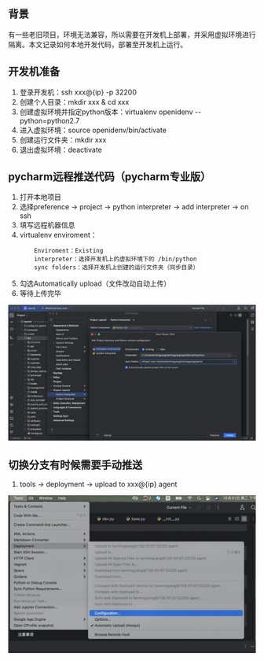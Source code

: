 ## 背景
有一些老旧项目，环境无法兼容，所以需要在开发机上部署，并采用虚拟环境进行隔离。本文记录如何本地开发代码，部署至开发机上运行。

## 开发机准备
1. 登录开发机：ssh xxx@{ip} -p 32200
2. 创建个人目录：mkdir xxx & cd xxx
3. 创建虚拟环境并指定python版本：virtualenv openidenv --python=python2.7
4. 进入虚拟环境：source openidenv/bin/activate
5. 创建运行文件夹：mkdir xxx
6. 退出虚拟环境：deactivate

## pycharm远程推送代码（pycharm专业版）
1. 打开本地项目
2. 选择preference -> project -> python interpreter -> add interpreter -> on ssh
3. 填写远程机器信息
4. virtualenv enviroment：
    ```txt
        Enviroment：Existing
        interpreter：选择开发机上的虚拟环境下的 /bin/python
        sync folders：选择开发机上创建的运行文件夹（同步目录）
    ```
5. 勾选Automatically upload（文件改动自动上传）
6. 等待上传完毕

![示例图片](./images/同步文件.jpg)

## 切换分支有时候需要手动推送
1. tools -> deployment -> upload to xxx@{ip} agent

![示例图片](./images/主动推送.jpg)